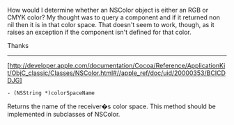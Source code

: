 
How would I determine whether an NSColor object is either an RGB or CMYK color?  My thought was to query a component and if it returned non nil then it is in that color space.  That doesn't seem to work, though, as it raises an exception if the component isn't defined for that color.

Thanks

----

[http://developer.apple.com/documentation/Cocoa/Reference/ApplicationKit/ObjC_classic/Classes/NSColor.html#//apple_ref/doc/uid/20000353/BCICDDJG]

    - (NSString *)colorSpaceName

Returns the name of the receiver�s color space. This method should be implemented in subclasses of NSColor.
